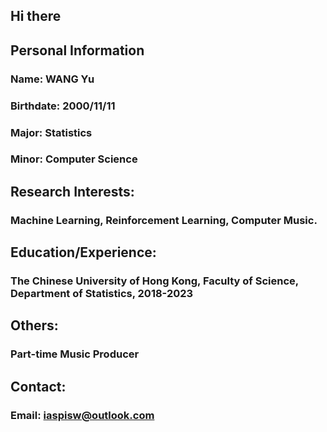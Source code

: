 ## Hi there

## Personal Information

### Name: WANG Yu
### Birthdate: 2000/11/11
### Major: Statistics
### Minor: Computer Science

## Research Interests:
### Machine Learning, Reinforcement Learning, Computer Music.

## Education/Experience:
### The Chinese University of Hong Kong, Faculty of Science, Department of Statistics, 2018-2023

## Others:
### Part-time Music Producer

## Contact:
### Email: iaspisw@outlook.com
